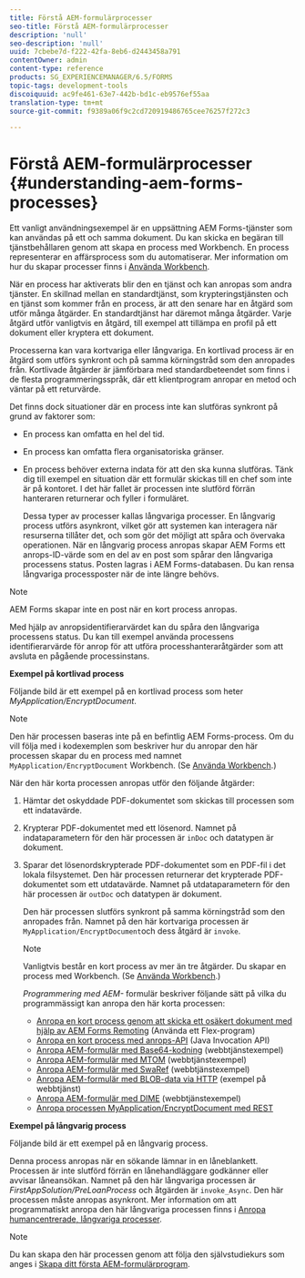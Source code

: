 ```yaml
---
title: Förstå AEM-formulärprocesser
seo-title: Förstå AEM-formulärprocesser
description: 'null'
seo-description: 'null'
uuid: 7cbebe7d-f222-42fa-8eb6-d2443458a791
contentOwner: admin
content-type: reference
products: SG_EXPERIENCEMANAGER/6.5/FORMS
topic-tags: development-tools
discoiquuid: ac9fe461-63e7-442b-bd1c-eb9576ef55aa
translation-type: tm+mt
source-git-commit: f9389a06f9c2cd720919486765cee76257f272c3

---
```



# Förstå AEM-formulärprocesser {#understanding-aem-forms-processes}

Ett vanligt användningsexempel är en uppsättning AEM Forms-tjänster som kan användas på ett och samma dokument. Du kan skicka en begäran till tjänstbehållaren genom att skapa en process med Workbench. En process representerar en affärsprocess som du automatiserar. Mer information om hur du skapar processer finns i [Använda Workbench](https://www.adobe.com/go/learn_aemforms_workbench_63).

När en process har aktiverats blir den en tjänst och kan anropas som andra tjänster. En skillnad mellan en standardtjänst, som krypteringstjänsten och en tjänst som kommer från en process, är att den senare har en åtgärd som utför många åtgärder. En standardtjänst har däremot många åtgärder. Varje åtgärd utför vanligtvis en åtgärd, till exempel att tillämpa en profil på ett dokument eller kryptera ett dokument.

Processerna kan vara kortvariga eller långvariga. En kortlivad process är en åtgärd som utförs synkront och på samma körningstråd som den anropades från. Kortlivade åtgärder är jämförbara med standardbeteendet som finns i de flesta programmeringsspråk, där ett klientprogram anropar en metod och väntar på ett returvärde.

Det finns dock situationer där en process inte kan slutföras synkront på grund av faktorer som:

* En process kan omfatta en hel del tid.
* En process kan omfatta flera organisatoriska gränser.
* En process behöver externa indata för att den ska kunna slutföras. Tänk dig till exempel en situation där ett formulär skickas till en chef som inte är på kontoret. I det här fallet är processen inte slutförd förrän hanteraren returnerar och fyller i formuläret.

   Dessa typer av processer kallas långvariga processer. En långvarig process utförs asynkront, vilket gör att systemen kan interagera när resurserna tillåter det, och som gör det möjligt att spåra och övervaka operationen. När en långvarig process anropas skapar AEM Forms ett anrops-ID-värde som en del av en post som spårar den långvariga processens status. Posten lagras i AEM Forms-databasen. Du kan rensa långvariga processposter när de inte längre behövs.

>[!NOTE]
>
>AEM Forms skapar inte en post när en kort process anropas.

Med hjälp av anropsidentifierarvärdet kan du spåra den långvariga processens status. Du kan till exempel använda processens identifierarvärde för anrop för att utföra processhanteraråtgärder som att avsluta en pågående processinstans.

**Exempel på kortlivad process**

Följande bild är ett exempel på en kortlivad process som heter *MyApplication/EncryptDocument*.

>[!NOTE]
>
>Den här processen baseras inte på en befintlig AEM Forms-process. Om du vill följa med i kodexemplen som beskriver hur du anropar den här processen skapar du en process med namnet `MyApplication/EncryptDocument` Workbench. (Se [Använda Workbench](https://www.adobe.com/go/learn_aemforms_workbench_63).)

När den här korta processen anropas utför den följande åtgärder:

1. Hämtar det oskyddade PDF-dokumentet som skickas till processen som ett indatavärde.
1. Krypterar PDF-dokumentet med ett lösenord. Namnet på indataparametern för den här processen är `inDoc` och datatypen är dokument.
1. Sparar det lösenordskrypterade PDF-dokumentet som en PDF-fil i det lokala filsystemet. Den här processen returnerar det krypterade PDF-dokumentet som ett utdatavärde. Namnet på utdataparametern för den här processen är `outDoc` och datatypen är dokument.

   Den här processen slutförs synkront på samma körningstråd som den anropades från. Namnet på den här kortvariga processen är `MyApplication/EncryptDocument`och dess åtgärd är `invoke`.

   >[!NOTE]
   >
   >Vanligtvis består en kort process av mer än tre åtgärder. Du skapar en process med Workbench. (Se [Använda Workbench](https://www.adobe.com/go/learn_aemforms_workbench_63).)

   *Programmering med AEM-* formulär beskriver följande sätt på vilka du programmässigt kan anropa den här korta processen:

   * [Anropa en kort process genom att skicka ett osäkert dokument med hjälp av AEM Forms Remoting](/help/forms/developing/invoking-aem-forms-using-remoting.md#invoking-a-short-lived-process-by-passing-an-unsecure-document-using-remoting) (Använda ett Flex-program)
   * [Anropa en kort process med anrops-API](/help/forms/developing/invoking-aem-forms-using-java.md#invoking-a-short-lived-process-using-the-invocation-api) (Java Invocation API)
   * [Anropa AEM-formulär med Base64-kodning](/help/forms/developing/invoking-aem-forms-using-web.md#invoking-aem-forms-using-base64-encoding) (webbtjänstexempel)
   * [Anropa AEM-formulär med MTOM](/help/forms/developing/invoking-aem-forms-using-web.md#invoking-aem-forms-using-mtom) (webbtjänstexempel)
   * [Anropa AEM-formulär med SwaRef](/help/forms/developing/invoking-aem-forms-using-web.md#invoking-aem-forms-using-swaref) (webbtjänstexempel)
   * [Anropa AEM-formulär med BLOB-data via HTTP](/help/forms/developing/invoking-aem-forms-using-web.md#invoking-aem-forms-using-blob-data-over-http) (exempel på webbtjänst)
   * [Anropa AEM-formulär med DIME](/help/forms/developing/invoking-aem-forms-using-web.md#invoking-aem-forms-using-dime) (webbtjänstexempel)
   * [Anropa processen MyApplication/EncryptDocument med REST](/help/forms/developing/invoking-aem-forms-using-rest.md)

**Exempel på långvarig process**

Följande bild är ett exempel på en långvarig process.

Denna process anropas när en sökande lämnar in en låneblankett. Processen är inte slutförd förrän en lånehandläggare godkänner eller avvisar låneansökan. Namnet på den här långvariga processen är *FirstAppSolution/PreLoanProcess* och åtgärden är `invoke_Async`. Den här processen måste anropas asynkront. Mer information om att programmatiskt anropa den här långvariga processen finns i [Anropa humancentrerade, långvariga processer](/help/forms/developing/invoking-human-centric-long-lived.md#invoking-human-centric-long-lived-processes).

>[!NOTE]
>
>Du kan skapa den här processen genom att följa den självstudiekurs som anges i [Skapa ditt första AEM-formulärprogram](https://www.adobe.com/go/learn_aemforms_firstapp_ds_63).